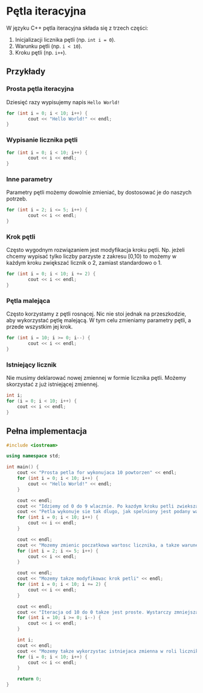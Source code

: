 # Pętla iteracyjna

W języku C++ pętla iteracyjna składa się z trzech części:

1. Inicjalizacji licznika pętli (np. `int i = 0`).
2. Warunku pętli (np. `i < 10`).
3. Kroku pętli (np. `i++`).

## Przykłady

### Prosta pętla iteracyjna

Dziesięć razy wypisujemy napis `Hello World!`

```cpp
for (int i = 0; i < 10; i++) {
        cout << "Hello World!" << endl;
}
```

### Wypisanie licznika pętli

```cpp
for (int i = 0; i < 10; i++) {
        cout << i << endl;
}
```

### Inne parametry

Parametry pętli możemy dowolnie zmieniać, by dostosować je do naszych potrzeb.

```cpp
for (int i = 2; i <= 5; i++) {
        cout << i << endl;
}
```

### Krok pętli

Często wygodnym rozwiązaniem jest modyfikacja kroku pętli. Np. jeżeli chcemy wypisać tylko liczby parzyste z zakresu \[0,10) to możemy w każdym kroku zwiększać licznik o 2, zamiast standardowo o 1.

```cpp
for (int i = 0; i < 10; i += 2) {
        cout << i << endl;
}
```

### Pętla malejąca

Często korzystamy z pętli rosnącej. Nic nie stoi jednak na przeszkodzie, aby wykorzystać pętlę malejącą. W tym celu zmieniamy parametry pętli, a przede wszystkim jej krok.

```cpp
for (int i = 10; i >= 0; i--) {
        cout << i << endl;
}
```

### Istniejący licznik

Nie musimy deklarować nowej zmiennej w formie licznika pętli. Możemy skorzystać z już istniejącej zmiennej.

```cpp
int i;
for (i = 0; i < 10; i++) {
    cout << i << endl;
}
```

## Pełna implementacja

```cpp
#include <iostream>

using namespace std;

int main() {
    cout << "Prosta petla for wykonujaca 10 powtorzen" << endl;
    for (int i = 0; i < 10; i++) {
        cout << "Hello World!" << endl;
    }

    cout << endl;
    cout << "Idziemy od 0 do 9 wlacznie. Po kazdym kroku petli zwiekszamy licznik petli (i) o 1" << endl;
    cout << "Petla wykonuje sie tak dlugo, jak spelniony jest podany warunekm tzn. dopoki i < 10" << endl;
    for (int i = 0; i < 10; i++) {
        cout << i << endl;
    }

    cout << endl;
    cout << "Mozemy zmienic poczatkowa wartosc licznika, a takze warunek petli" << endl;
    for (int i = 2; i <= 5; i++) {
        cout << i << endl;
    }

    cout << endl;
    cout << "Mozemy takze modyfikowac krok petli" << endl;
    for (int i = 0; i < 10; i += 2) {
        cout << i << endl;
    }

    cout << endl;
    cout << "Iteracja od 10 do 0 takze jest proste. Wystarczy zmniejszac licznik petli po kazdym kroku" << endl;
    for (int i = 10; i >= 0; i--) {
        cout << i << endl;
    }

    int i;
    cout << endl;
    cout << "Mozemy takze wykorzystac istniejaca zmienna w roli licznika petli" << endl;
    for (i = 0; i < 10; i++) {
        cout << i << endl;
    }

    return 0;
}
```

